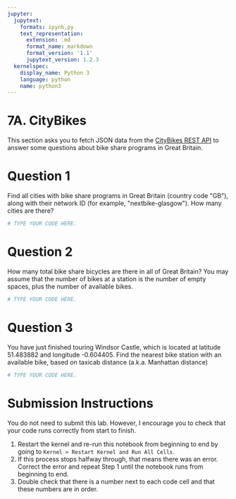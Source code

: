 ```yaml
---
jupyter:
  jupytext:
    formats: ipynb,py
    text_representation:
      extension: .md
      format_name: markdown
      format_version: '1.1'
      jupytext_version: 1.2.3
  kernelspec:
    display_name: Python 3
    language: python
    name: python3
---
```


# 7A. CityBikes

This section asks you to fetch JSON data from the [CityBikes REST API](https://api.citybik.es/v2/) to answer some questions about bike share programs in Great Britain.


# Question 1

Find all cities with bike share programs in Great Britain (country code "GB"), along with their network ID (for example, "nextbike-glasgow"). How many cities are there?

```python
# TYPE YOUR CODE HERE.
```

# Question 2

How many total bike share bicycles are there in all of Great Britain? You may assume that the number of bikes at a station is the number of empty spaces, plus the number of available bikes.

```python
# TYPE YOUR CODE HERE.
```

# Question 3

You have just finished touring Windsor Castle, which is located at latitude 51.483882 and longitude -0.604405. Find the nearest bike station with an available bike, based on taxicab distance (a.k.a. Manhattan distance)

```python
# TYPE YOUR CODE HERE.
```

# Submission Instructions

You do not need to submit this lab. However, I encourage you to check that your code runs correctly from start to finish.

1. Restart the kernel and re-run this notebook from beginning to end by going to `Kernel > Restart Kernel and Run All Cells`.
2. If this process stops halfway through, that means there was an error. Correct the error and repeat Step 1 until the notebook runs from beginning to end.
3. Double check that there is a number next to each code cell and that these numbers are in order.
